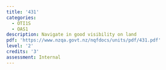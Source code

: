 ```yaml
---
title: '431'
categories:
  - OTI1S
  - OAS1
description: Navigate in good visibility on land
pdf: 'https://www.nzqa.govt.nz/nqfdocs/units/pdf/431.pdf'
level: '2'
credits: '3'
assessment: Internal
---
```


